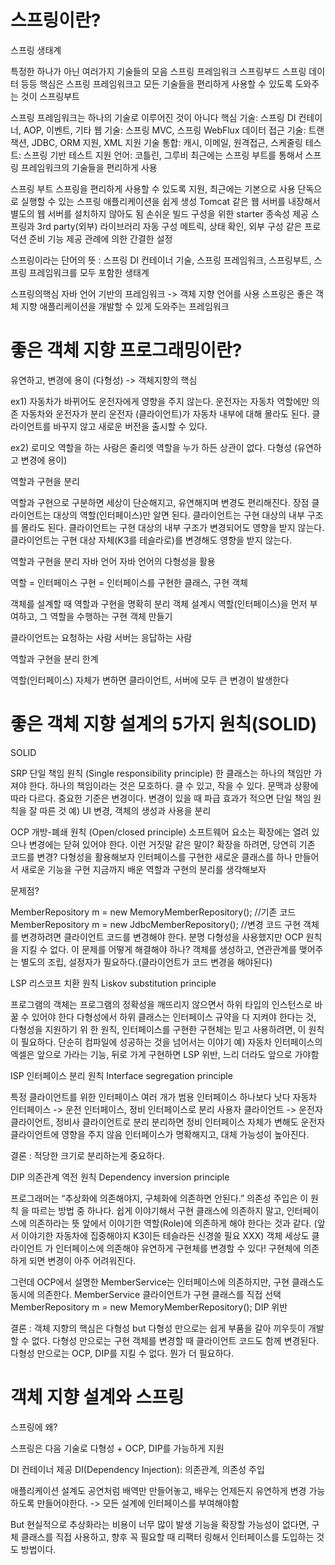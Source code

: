 스프링이란?
=========

스프링 생태계

특정한 하나가 아닌 여러가지 기술들의 모음 
스프링 프레임워크 스프링부드 스프링 데이터 등등
핵심은 스프링 프레임워크고 모든 기술들을 편리하게 사용할 수 있도록 도와주는 것이 스프링부트

스프링 프레임워크는 하나의 기술로 이루어진 것이 아니다
핵심 기술: 스프링 DI 컨테이너, AOP, 이벤트, 기타
웹 기술: 스프링 MVC, 스프링 WebFlux
데이터 접근 기술: 트랜잭션, JDBC, ORM 지원, XML 지원
기술 통합: 캐시, 이메일, 원격접근, 스케줄링
테스트: 스프링 기반 테스트 지원
언어: 코틀린, 그루비
최근에는 스프링 부트를 통해서 스프링 프레임워크의 기술들을 편리하게 사용

스프링 부트 
스프링을 편리하게 사용할 수 있도록 지원, 최근에는 기본으로 사용 단독으로 실행할 수 있는 스프링 애플리케이션을 쉽게 생성
Tomcat 같은 웹 서버를 내장해서 별도의 웹 서버를 설치하지 않아도 됨 손쉬운 빌드 구성을 위한 starter 종속성 제공
스프링과 3rd party(외부) 라이브러리 자동 구성
메트릭, 상태 확인, 외부 구성 같은 프로덕션 준비 기능 제공 관례에 의한 간결한 설정

스프링이라는 단어의 뜻 : 스프링 DI 컨테이너 기술, 스프링 프레임워크, 스프링부트, 스프링 프레임워크를 모두 포함한 생태계

스프링의핵심 
자바 언어 기반의 프레임워크 -> 객체 지향 언어를 사용
스프링은 좋은 객체 지향 애플리케이션을 개발할 수 있게 도와주는 프레임워크

좋은 객체 지향 프로그래밍이란?
=======================
유연하고, 변경에 용이 (다형성) -> 객체지향의 핵심 

ex1) 자동차가 바뀌어도 운전자에게 영향을 주지 않는다. 
운전자는 자동차 역할에만 의존 
자동차와 운전자가 분리 
운전자 (클라이언트)가 자동차 내부에 대해 몰라도 된다. 
클라이언트를 바꾸지 않고 새로운 버전을 출시할 수 있다.   

ex2) 로미오 역할을 하는 사람은 줄리엣 역할을 누가 하든 상관이 없다.
다형성 (유연하고 변경에 용이)

역할과 구현을 분리

역할과 구현으로 구분하면 세상이 단순해지고, 유연해지며 변경도 편리해진다. 장점
클라이언트는 대상의 역할(인터페이스)만 알면 된다.
클라이언트는 구현 대상의 내부 구조를 몰라도 된다.
클라이언트는 구현 대상의 내부 구조가 변경되어도 영향을 받지 않는다. 
클라이언트는 구현 대상 자체(K3를 테슬라로)를 변경해도 영향을 받지 않는다.

역할과 구현을 분리 
자바 언어
자바 언어의 다형성을 활용

역할 = 인터페이스
구현 = 인터페이스를 구현한 클래스, 구현 객체

객체를 설계할 때 역할과 구현을 명확히 분리
객체 설계시 역할(인터페이스)을 먼저 부여하고, 그 역할을 수행하는 구현 객체 만들기

클라이언트는 요청하는 사람 서버는 응답하는 사람

역할과 구현을 분리 한계

역할(인터페이스) 자체가 변하면 클라이언트, 서버에 모두 큰 변경이 발생한다

좋은 객체 지향 설계의 5가지 원칙(SOLID)
================================

SOLID

SRP 단일 책임 원칙 (Single responsibility principle)
한 클래스는 하나의 책임만 가져야 한다. 하나의 책임이라는 것은 모호하다.
클 수 있고, 작을 수 있다.
문맥과 상황에 따라 다르다.
중요한 기준은 변경이다. 변경이 있을 때 파급 효과가 적으면 단일 책임 원칙을 잘 따른 것 예) UI 변경, 객체의 생성과 사용을 분리

OCP 개방-폐쇄 원칙 (Open/closed principle)
소프트웨어 요소는 확장에는 열려 있으나 변경에는 닫혀 있어야 한다.
이런 거짓말 같은 말이? 확장을 하려면, 당연히 기존 코드를 변경? 
다형성을 활용해보자
인터페이스를 구현한 새로운 클래스를 하나 만들어서 새로운 기능을 구현
지금까지 배운 역할과 구현의 분리를 생각해보자

문제점? 

MemberRepository m = new MemoryMemberRepository(); //기존 코드
MemberRepository m = new JdbcMemberRepository(); //변경 코드 구현 객체를 변경하려면 클라이언트 코드를 변경해야 한다.
분명 다형성을 사용했지만 OCP 원칙을 지킬 수 없다.
이 문제를 어떻게 해결해야 하나?
객체를 생성하고, 연관관계를 맺어주는 별도의 조립, 설정자가 필요하다.(클라이언트가 코드 변경을 해야된다)

LSP 리스코프 치환 원칙 Liskov substitution principle

프로그램의 객체는 프로그램의 정확성을 깨뜨리지 않으면서 하위 타입의 인스턴스로 바꿀 수 있어야 한다
다형성에서 하위 클래스는 인터페이스 규약을 다 지켜야 한다는 것, 다형성을 지원하기 위 한 원칙, 인터페이스를 구현한 구현체는 믿고 사용하려면, 이 원칙이 필요하다.
단순히 컴파일에 성공하는 것을 넘어서는 이야기
예) 자동차 인터페이스의 엑셀은 앞으로 가라는 기능, 뒤로 가게 구현하면 LSP 위반, 느리 더라도 앞으로 가야함

ISP 인터페이스 분리 원칙 Interface segregation principle

특정 클라이언트를 위한 인터페이스 여러 개가 범용 인터페이스 하나보다 낫다 자동차 인터페이스 -> 운전 인터페이스, 정비 인터페이스로 분리
사용자 클라이언트 -> 운전자 클라이언트, 정비사 클라이언트로 분리
분리하면 정비 인터페이스 자체가 변해도 운전자 클라이언트에 영향을 주지 않음 인터페이스가 명확해지고, 대체 가능성이 높아진다.

결론 : 적당한 크기로 분리하는게 중요하다. 

DIP 의존관계 역전 원칙 Dependency inversion principle

프로그래머는 “추상화에 의존해야지, 구체화에 의존하면 안된다.” 의존성 주입은 이 원칙 을 따르는 방법 중 하나다.
쉽게 이야기해서 구현 클래스에 의존하지 말고, 인터페이스에 의존하라는 뜻
앞에서 이야기한 역할(Role)에 의존하게 해야 한다는 것과 같다. (앞서 이야기한 자동차에 집중해야지 K3이든 테슬라든 신경쓸 필요 XXX)  객체 세상도 클라이언트 가 인터페이스에 의존해야 유연하게 구현체를 변경할 수 있다! 구현체에 의존하게 되면 변경이 아주 어려워진다.

그런데 OCP에서 설명한 MemberService는 인터페이스에 의존하지만, 구현 클래스도 동시에 의존한다.
MemberService 클라이언트가 구현 클래스를 직접 선택
MemberRepository m = new MemoryMemberRepository(); 
DIP 위반

결론 : 객체 지향의 핵심은 다형성
but 다형성 만으로는 쉽게 부품을 갈아 끼우듯이 개발할 수 없다.
다형성 만으로는 구현 객체를 변경할 때 클라이언트 코드도 함께 변경된다. 
다형성 만으로는 OCP, DIP를 지킬 수 없다.
뭔가 더 필요하다.

객체 지향 설계와 스프링
=================

스프링에 왜? 

스프링은 다음 기술로 다형성 + OCP, DIP를 가능하게 지원

DI 컨테이너 제공
DI(Dependency Injection): 의존관계, 의존성 주입

애플리케이션 설계도 공연처럼 배역만 만들어놓고, 배우는 언제든지 유연하게 변경 가능하도록 만들어야한다. -> 모든 설계에 인터페이스를 부여해야함 

But 현실적으로 추상화라는 비용이 너무 많이 발생 
기능을 확장할 가능성이 없다면, 구체 클래스를 직접 사용하고, 향후 꼭 필요할 때 리팩터 링해서 인터페이스를 도입하는 것도 방법이다. 
